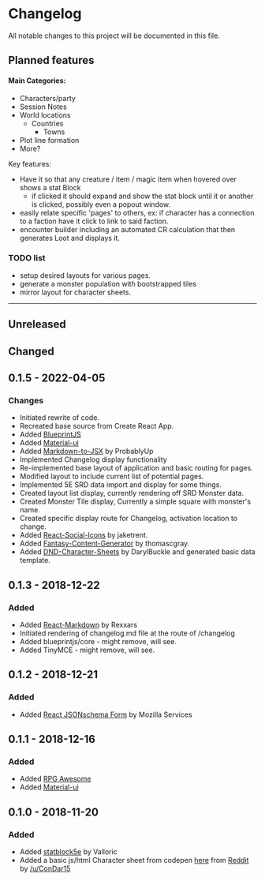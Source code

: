 # Changelog

All notable changes to this project will be documented in this file.

## Planned features

#### Main Categories:

- Characters/party
- Session Notes
- World locations
  - Countries
    - Towns
- Plot line formation
- More?

Key features:

- Have it so that any creature / item / magic item when hovered over shows a stat Block
  - if clicked it should expand and show the stat block until it or another is clicked, possibly even a popout window.
- easily relate specific 'pages' to others, ex: if character has a connection to a faction have it click to link to said faction.
- encounter builder including an automated CR calculation that then generates Loot and displays it.

### TODO list

- setup desired layouts for various pages.
- generate a monster population with bootstrapped tiles
- mirror layout for character sheets.

---

## Unreleased

## Changed

## 0.1.5 - 2022-04-05

### Changes

- Initiated rewrite of code.
- Recreated base source from Create React App.
- Added [BlueprintJS](https://www.blueprintjs.com/)
- Added [Material-ui](https://www.mui.com/)
- Added [Markdown-to-JSX](https://www.github.com/probablyup/markdown-to-jsx) by ProbablyUp
- Implemented Changelog display functionality
- Re-implemented base layout of application and basic routing for pages.
- Modified layout to include current list of potential pages. 
- Implemented 5E SRD data import and display for some things.
- Created layout list display, currently rendering off SRD Monster data.
- Created Monster Tile display, Currently a simple square with monster's name.
- Created specific display route for Changelog, activation location to change.
- Added [React-Social-Icons](https://github.com/jaketrent/react-social-icons) by jaketrent.
- Added [Fantasy-Content-Generator](https://github.com/thomascgray/fantasy-content-generator) by thomascgray.
- Added [DND-Character-Sheets](https://github.com/DarylBuckle/dnd-character-sheets) by DarylBuckle and generated basic data template.

## 0.1.3 - 2018-12-22

### Added

- Added [React-Markdown](https://github.com/rexxars/react-markdown) by Rexxars
- Initiated rendering of changelog.md file at the route of /changelog
- Added blueprintjs/core - might remove, will see.
- Added TinyMCE - might remove, will see.

## 0.1.2 - 2018-12-21

### Added

- Added [React JSONschema Form](https://github.com/mozilla-services/react-jsonschema-form) by Mozilla Services

## 0.1.1 - 2018-12-16

### Added

- Added [RPG Awesome](https://nagoshiashumari.github.io/Rpg-Awesome/)
- Added [Material-ui](https://mui.com/)

## 0.1.0 - 2018-11-20

### Added

- Added [statblock5e](https://github.com/Valloric/statblock5e) by Valloric
- Added a basic js/html Character sheet from codepen [here](https://codepen.io/anon/pen/dWKdvm) from [Reddit](https://www.reddit.com/r/dndnext/comments/6b8gv5/5e_character_sheet_with_pure_htmlcss/dhmc7o6) by [/u/ConDar15](https://www.reddit.com/user/ConDar15)
